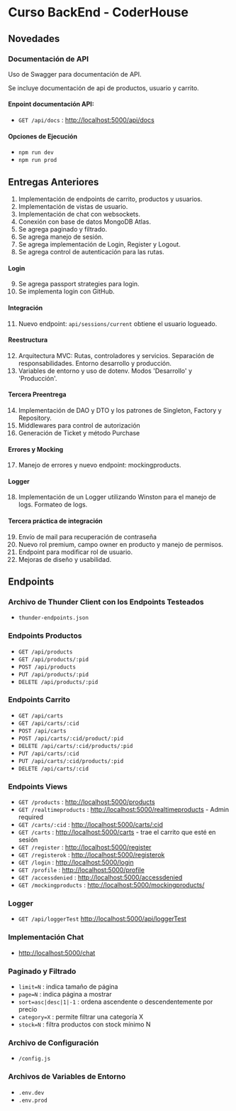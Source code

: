 # Curso BackEnd - CoderHouse

## Novedades

### Documentación de API

Uso de Swagger para documentación de API.

Se incluye documentación de api de productos, usuario y carrito.

#### Enpoint documentación API:

- `GET /api/docs` : [http://localhost:5000/api/docs](http://localhost:5000/api/docs)

#### Opciones de Ejecución

- `npm run dev`
- `npm run prod`

## Entregas Anteriores

1. Implementación de endpoints de carrito, productos y usuarios.
2. Implementación de vistas de usuario.
3. Implementación de chat con websockets.
4. Conexión con base de datos MongoDB Atlas.
5. Se agrega paginado y filtrado.
6. Se agrega manejo de sesión.
7. Se agrega implementación de Login, Register y Logout.
8. Se agrega control de autenticación para las rutas.

#### Login

9. Se agrega passport strategies para login.
10. Se implementa login con GitHub.

#### Integración

11. Nuevo endpoint: `api/sessions/current` obtiene el usuario logueado.

#### Reestructura

12. Arquitectura MVC: Rutas, controladores y servicios. Separación de responsabilidades. Entorno desarrollo y producción.
13. Variables de entorno y uso de dotenv. Modos 'Desarrollo' y 'Producción'.

#### Tercera Preentrega

14. Implementación de DAO y DTO y los patrones de Singleton, Factory y Repository.
15. Middlewares para control de autorización
16. Generación de Ticket y método Purchase

#### Errores y Mocking

17. Manejo de errores y nuevo endpoint: mockingproducts.

#### Logger

18. Implementación de un Logger utilizando Winston para el manejo de logs. Formateo de logs.

#### Tercera práctica de integración

19. Envío de mail para recuperación de contraseña
20. Nuevo rol premium, campo owner en producto y manejo de permisos.
21. Endpoint para modificar rol de usuario.
22. Mejoras de diseño y usabilidad.

## Endpoints

### Archivo de Thunder Client con los Endpoints Testeados

- `thunder-endpoints.json`

### Endpoints Productos

- `GET /api/products`
- `GET /api/products/:pid`
- `POST /api/products`
- `PUT /api/products/:pid`
- `DELETE /api/products/:pid`

### Endpoints Carrito

- `GET /api/carts`
- `GET /api/carts/:cid`
- `POST /api/carts`
- `POST /api/carts/:cid/product/:pid`
- `DELETE /api/carts/:cid/products/:pid`
- `PUT /api/carts/:cid`
- `PUT /api/carts/:cid/products/:pid`
- `DELETE /api/carts/:cid`

### Endpoints Views

- `GET /products` : [http://localhost:5000/products](http://localhost:5000/products)
- `GET /realtimeproducts` : [http://localhost:5000/realtimeproducts](http://localhost:5000/realtimeproducts) - Admin required
- `GET /carts/:cid` : [http://localhost:5000/carts/:cid](http://localhost:5000/carts/:cid)
- `GET /carts` : [http://localhost:5000/carts](http://localhost:5000/carts) - trae el carrito que esté en sesión
- `GET /register` : [http://localhost:5000/register](http://localhost:5000/register)
- `GET /registerok` : [http://localhost:5000/registerok](http://localhost:5000/registerok)
- `GET /login` : [http://localhost:5000/login](http://localhost:5000/login)
- `GET /profile` : [http://localhost:5000/profile](http://localhost:5000/profile)
- `GET /accessdenied` : [http://localhost:5000/accessdenied](http://localhost:5000/accessdenied)
- `GET /mockingproducts` : [http://localhost:5000/mockingproducts/](http://localhost:5000/mockingproducts/)

### Logger

- `GET /api/loggerTest` [http://localhost:5000/api/loggerTest](http://localhost:5000/api/loggerTest)

### Implementación Chat

- [http://localhost:5000/chat](http://localhost:5000/chat)

### Paginado y Filtrado

- `limit=N` : indica tamaño de página
- `page=N` : indica página a mostrar
- `sort=asc|desc|1|-1` : ordena ascendente o descendentemente por precio
- `category=X` : permite filtrar una categoría X
- `stock=N` : filtra productos con stock mínimo N

### Archivo de Configuración

- `/config.js`

### Archivos de Variables de Entorno

- `.env.dev`
- `.env.prod`
